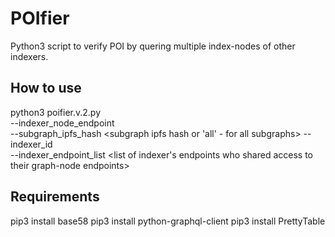 # POIfier
Python3 script to verify POI by quering multiple index-nodes of other indexers. 

## How to use
python3 poifier.v.2.py \
--indexer_node_endpoint <graphql node> \
--subgraph_ipfs_hash <subgraph ipfs hash or 'all' - for all subgraphs> 
--indexer_id <indexer id> \
--indexer_endpoint_list <list of indexer's endpoints who shared access to their graph-node endpoints>
  
## Requirements
pip3 install base58
pip3 install python-graphql-client
pip3 install PrettyTable
